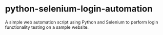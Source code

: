 # python-selenium-login-automation
A simple web automation script using Python and Selenium to perform login functionality testing on a sample website.
